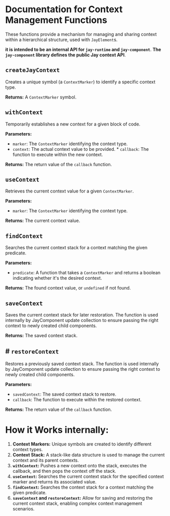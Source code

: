 # Documentation for Context Management Functions

These functions provide a mechanism for managing and sharing context within a hierarchical structure,
used with `JayElement`s.

**it is intended to be an internal API for `jay-runtime` and `jay-component`**.
**The `jay-component` library defines the public Jay context API**.

## `createJayContext`

Creates a unique symbol (a `ContextMarker`) to identify a specific context type.

**Returns:** A `ContextMarker` symbol.

## `withContext`

Temporarily establishes a new context for a given block of code.

**Parameters:**

* `marker`: The `ContextMarker` identifying the context type.
* `context`: The actual context value to be provided. \* `callback`: The function to execute within the new context.

**Returns:** The return value of the `callback` function.

## `useContext`

Retrieves the current context value for a given `ContextMarker`.

**Parameters:** 

* `marker`: The `ContextMarker` identifying the context type.

**Returns:** The current context value.

## `findContext`

Searches the current context stack for a context matching the given predicate.

**Parameters:** 

* `predicate`: A function that takes a `ContextMarker` and returns a boolean indicating whether it's the desired context.

**Returns:** The found context value, or `undefined` if not found.

## `saveContext`

Saves the current context stack for later restoration. The function is used internally by JayComponent update collection
to ensure passing the right context to newly created child components.

**Returns:** The saved context stack.

## # `restoreContext`

Restores a previously saved context stack. The function is used internally by JayComponent update collection
to ensure passing the right context to newly created child components.

**Parameters:**

* `savedContext`: The saved context stack to restore.
* `callback`: The function to execute within the restored context.

**Returns:** The return value of the `callback` function.

# How it Works internally:

1. **Context Markers:** Unique symbols are created to identify different context types.
2. **Context Stack:** A stack-like data structure is used to manage the current context and its parent contexts.
3. **`withContext`:** Pushes a new context onto the stack, executes the callback, and then pops the context off the stack.
4. **`useContext`:** Searches the current context stack for the specified context marker and returns its associated value.
5. **`findContext`:** Searches the context stack for a context matching the given predicate.
6. **`saveContext` and `restoreContext`:** Allow for saving and restoring the current context stack, enabling complex context management scenarios.
